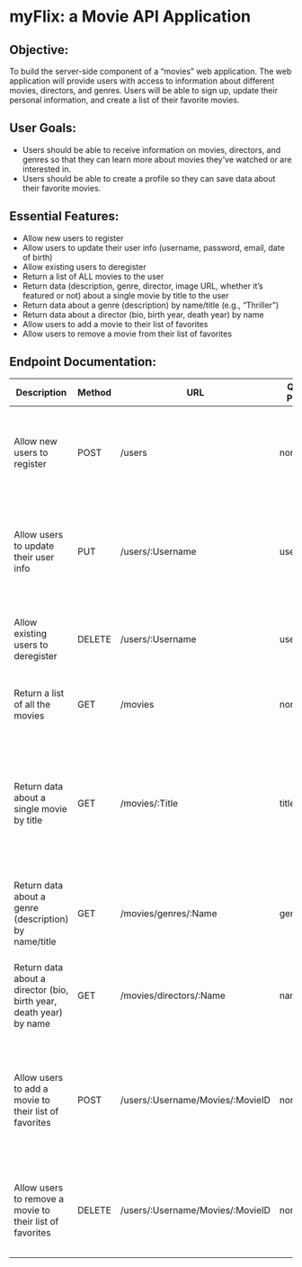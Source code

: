 myFlix: a Movie API Application
===============================

## Objective:

To build the server-side component of a “movies” web application. The web application will provide users with access to information about different movies, directors, and genres. Users will be able to sign up, update their personal information, and create a list of their favorite movies.

## User Goals:

-   Users should be able to receive information on movies, directors, and genres so that they can learn more about movies they’ve watched or are interested in.
-   Users should be able to create a profile so they can save data about their favorite movies.

## Essential Features:

-   Allow new users to register
-   Allow users to update their user info (username, password, email, date of birth)
-   Allow existing users to deregister
-   Return a list of ALL movies to the user
-   Return data (description, genre, director, image URL, whether it’s featured or not) about a single movie by title to the user
-   Return data about a genre (description) by name/title (e.g., “Thriller”)
-   Return data about a director (bio, birth year, death year) by name
-   Allow users to add a movie to their list of favorites
-   Allow users to remove a movie from their list of favorites

## Endpoint Documentation:

Description                               | Method | URL             | Query Param | Body of Request                                             | Body of Response
------------------------------------------|--------|-----------------|-------------|-------------------------------------------------------------|-----------------
Allow new users to register               |POST    |/users           |none         |A JSON object holding data about the user to register        |A JSON object containing data about the user that was registered
Allow users to update their user info     |PUT     |/users/:Username |username     |A JSON object holding the new data about the user to register|A message indicating the user info was successfully updated
Allow existing users to deregister        |DELETE  |/users/:Username |username     |none                                                         |A message indicating the user was successfully deregistered
Return a list of all the movies           |GET     |/movies          |none         |none                                                |A JSON object containing data about all movies
Return data about a single movie by title |GET     |/movies/:Title   |title        |none       |A JSON object containing data (description, genre, director, image URL, whether it’s featured or not) about the movie
Return data about a genre (description) by name/title |GET |/movies/genres/:Name |genre |none |A JSON object containing a description of the requested genre
Return data about a director (bio, birth year, death year) by name |GET |/movies/directors/:Name |name |none |A JSON object containing data about the requested director
Allow users to add a movie to their list of favorites |POST |/users/:Username/Movies/:MovieID | none |A JSON Object holding data about the movies to add to the favorites list |A message indicating the movie was successfully added from the favorites list
Allow users to remove a movie to their list of favorites |DELETE |/users/:Username/Movies/:MovieID |none |none |A message indicating the movie was successfully deleted from the favorites list
